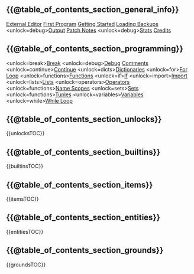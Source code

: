 ## {{@table_of_contents_section_general_info}}
[External Editor](docs/external_editor.md)      [First Program](docs/first_program.md)      [Getting Started](docs/getting_started.md)      [Loading Backups](docs/backup.md)      <unlock=debug>[Output](docs/output.md)      </unlock>[Patch Notes](docs/patchnotes.md)      <unlock=debug>[Stats](docs/stats.md)      </unlock>      [Credits](docs/credits.md)

## {{@table_of_contents_section_programming}}
<unlock=break>[Break](docs/scripting/break.md)      </unlock><unlock=debug>[Debug](docs/scripting/debug.md)      </unlock>[Comments](docs/scripting/comments.md)      <unlock=continue>[Continue](docs/scripting/continue.md)      </unlock><unlock=dicts>[Dictionaries](docs/scripting/dicts.md)      </unlock><unlock=for>[For Loop](docs/scripting/for.md)      </unlock><unlock=functions>[Functions](docs/scripting/functions.md)      </unlock><unlock=if>[If](docs/scripting/if.md)      </unlock><unlock=import>[Import](docs/scripting/import.md)      </unlock><unlock=lists>[Lists](docs/scripting/lists.md)      </unlock><unlock=operators>[Operators](docs/scripting/operators.md)      </unlock><unlock=functions>[Name Scopes](docs/scripting/scopes.md)      </unlock><unlock=sets>[Sets](docs/scripting/sets.md)      </unlock><unlock=functions>[Tuples](docs/scripting/tuples.md)      </unlock><unlock=variables>[Variables](docs/scripting/variables.md)      </unlock><unlock=while>[While Loop](docs/scripting/while.md)      </unlock>

## {{@table_of_contents_section_unlocks}}
{{unlocksTOC}}

## {{@table_of_contents_section_builtins}}
{{builtinsTOC}}

## {{@table_of_contents_section_items}}
{{itemsTOC}}

## {{@table_of_contents_section_entities}}
{{entitiesTOC}}

## {{@table_of_contents_section_grounds}}
{{groundsTOC}}